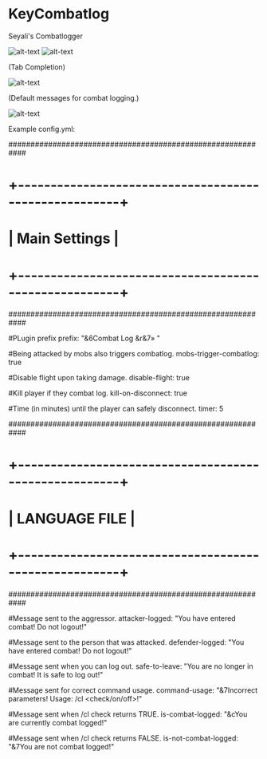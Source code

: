 # KeyCombatlog
Seyali's Combatlogger


![alt-text](https://cdn.discordapp.com/attachments/302901414269681664/751701900272992296/title.png)
![alt-text](https://cdn.discordapp.com/attachments/302901414269681664/751701894526926868/features.png)

(Tab Completion)

![alt-text](https://cdn.discordapp.com/attachments/302901414269681664/751701893260247050/Annotation_2020-09-05_020036.png)

(Default messages for combat logging.)

![alt-text](https://cdn.discordapp.com/attachments/302901414269681664/751702453853880330/Annotation_2020-09-05_021659.png)























Example config.yml:

############################################################
# +------------------------------------------------------+ #
# |                    Main Settings                     | #
# +------------------------------------------------------+ #
############################################################


#PLugin prefix
prefix: "&6Combat Log &r&7» "

#Being attacked by mobs also triggers combatlog.
mobs-trigger-combatlog: true

#Disable flight upon taking damage.
disable-flight: true

#Kill player if they combat log.
kill-on-disconnect: true

#Time (in minutes) until the player can safely disconnect.
timer: 5


############################################################
# +------------------------------------------------------+ #
# |                   LANGUAGE FILE                      | #
# +------------------------------------------------------+ #
############################################################

#Message sent to the aggressor.
attacker-logged: "You have entered combat! Do not logout!"

#Message sent to the person that was attacked.
defender-logged: "You have entered combat! Do not logout!"

#Message sent when you can log out.
safe-to-leave: "You are no longer in combat! It is safe to log out!"

#Message sent for correct command usage.
command-usage: "&7Incorrect parameters! Usage: /cl <check/on/off>!"

#Message sent when /cl check returns TRUE.
is-combat-logged: "&cYou are currently combat logged!"

#Message sent when /cl check returns FALSE.
is-not-combat-logged: "&7You are not combat logged!"
